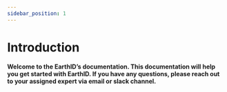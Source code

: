 ```yaml
---
sidebar_position: 1
---
```


# Introduction

#### Welcome to the EarthID’s documentation. This documentation will help you get started with EarthID. If you have any questions, please reach out to your assigned expert via email or slack channel.

